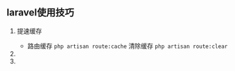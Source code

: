 ## laravel使用技巧

1. 提速缓存

   * 路由缓存  `php artisan route:cache` 清除缓存 `php artisan route:clear`

2.
3. 
